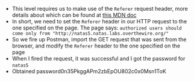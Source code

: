 - This level requires us to make use of the ```Referer``` request header, more details about which can be found at [this MDN doc](https://developer.mozilla.org/en-US/docs/Web/HTTP/Headers/Referer)
- In short, we need to set the ```Referer``` header in our HTTP request to the one specified on the page. The page says: ```authorized users should come only from "http://natas5.natas.labs.overthewire.org/"```
- So we fire up Postman, import the GET request that was sent from the browser, and modify the ```Referer``` header to the one specified on the page
- When I fired the request, it was successful and I got the password for ```natas5```
- Obtained password0n35PkggAPm2zbEpOU802c0x0Msn1ToK